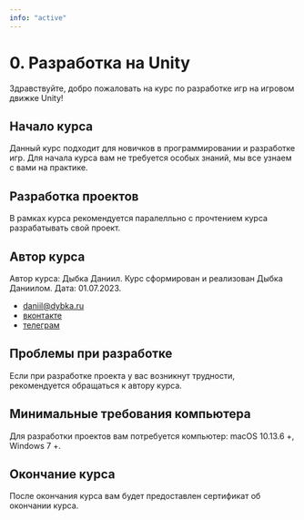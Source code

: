 ```yaml
---
info: "active"
---
```


# 0. Разработка на Unity

Здравствуйте, добро пожаловать на курс по разработке игр на игровом движке Unity!

## Начало курса

Данный курс подходит для новичков в программировании и разработке игр. Для начала курса вам не требуется
особых знаний, мы все узнаем с вами на практике.

## Разработка проектов

В рамках курса рекомендуется паралелльно с прочтением курса разрабатывать свой проект.

## Автор курса

Автор курса: Дыбка Даниил. Курс сформирован и реализован Дыбка Даниилом. Дата: 01.07.2023.

- [daniil@dybka.ru](mailto:daniil@dybka.ru)
- [вконтакте](https://vk.com/ddybka)
- [телеграм](https://ddybka.t.me)

## Проблемы при разработке

Если при разработке проекта у вас возникнут трудности, рекомендуется обращаться к автору курса.

## Минимальные требования компьютера

Для разработки проектов вам потребуется компьютер: macOS 10.13.6 +, Windows 7 +.

## Окончание курса

После окончания курса вам будет предоставлен сертификат об окончании курса.

